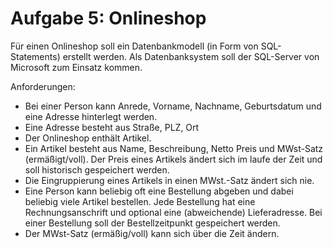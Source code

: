 # Aufgabe 5: Onlineshop
Für einen Onlineshop soll ein Datenbankmodell (in Form von SQL-Statements) erstellt werden.
Als Datenbanksystem soll der SQL-Server von Microsoft zum Einsatz kommen.

Anforderungen:
* Bei einer Person kann Anrede, Vorname, Nachname, Geburtsdatum und eine Adresse hinterlegt werden.
* Eine Adresse besteht aus Straße, PLZ, Ort
* Der Onlineshop enthält Artikel.
* Ein Artikel besteht aus Name, Beschreibung, Netto Preis und MWst-Satz (ermäßigt/voll). Der Preis eines Artikels ändert sich im laufe der Zeit und soll historisch gespeichert werden.
* Die Eingruppierung eines Artikels in einen MWst.-Satz ändert sich nie.
* Eine Person kann beliebig oft eine Bestellung abgeben und dabei beliebig viele Artikel bestellen. Jede Bestellung hat eine Rechnungsanschrift und optional eine (abweichende) Lieferadresse. Bei einer Bestellung soll der Bestellzeitpunkt gespeichert werden.
* Der MWst-Satz (ermäßig/voll) kann sich über die Zeit ändern.
